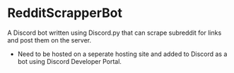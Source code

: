 # RedditScrapperBot
A Discord bot written using Discord.py that can scrape subreddit for links and post them on the server.

- Need to be hosted on a seperate hosting site and added to Discord as a bot using Discord Developer Portal.
